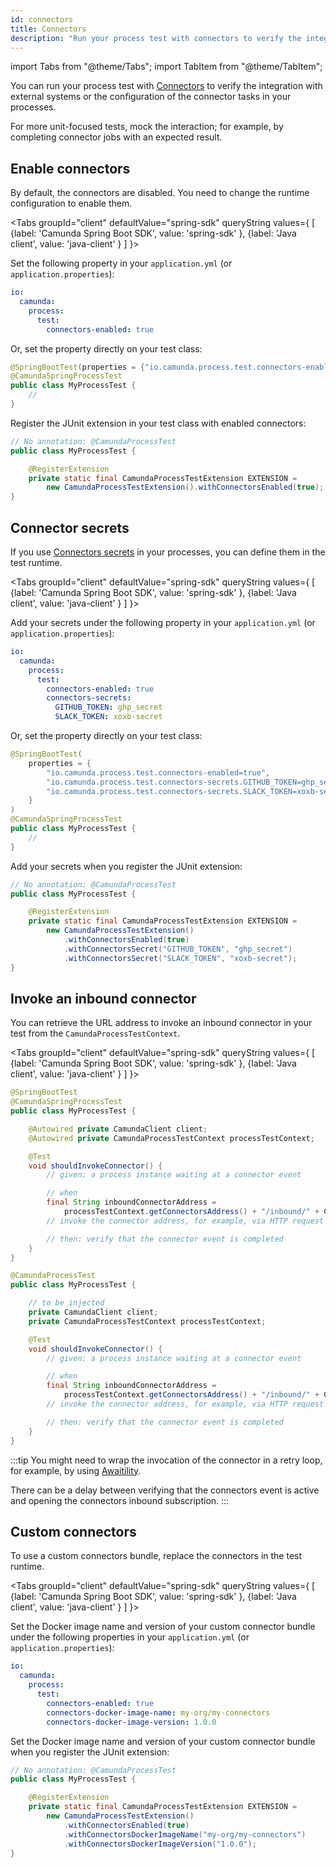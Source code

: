 ```yaml
---
id: connectors
title: Connectors
description: "Run your process test with connectors to verify the integration with external systems or the configuration of the connector tasks in your processes."
---
```


import Tabs from "@theme/Tabs";
import TabItem from "@theme/TabItem";

You can run your process test with [Connectors](/components/connectors/introduction.md) to verify the integration with external systems or the configuration of the connector tasks in your processes.

For more unit-focused tests, mock the interaction; for example, by completing connector jobs with an expected result.

## Enable connectors

By default, the connectors are disabled. You need to change the runtime configuration to enable them.

<Tabs groupId="client" defaultValue="spring-sdk" queryString values={
[
{label: 'Camunda Spring Boot SDK', value: 'spring-sdk' },
{label: 'Java client', value: 'java-client' }
]
}>

<TabItem value='spring-sdk'>

Set the following property in your `application.yml` (or `application.properties`):

```yaml
io:
  camunda:
    process:
      test:
        connectors-enabled: true
```

Or, set the property directly on your test class:

```java
@SpringBootTest(properties = {"io.camunda.process.test.connectors-enabled=true"})
@CamundaSpringProcessTest
public class MyProcessTest {
    //
}
```

</TabItem>

<TabItem value='java-client'>

Register the JUnit extension in your test class with enabled connectors:

```java
// No annotation: @CamundaProcessTest
public class MyProcessTest {

    @RegisterExtension
    private static final CamundaProcessTestExtension EXTENSION =
        new CamundaProcessTestExtension().withConnectorsEnabled(true);
}
```

</TabItem>

</Tabs>

## Connector secrets

If you use [Connectors secrets](/components/connectors/use-connectors/index.md#using-secrets) in your processes, you can define them in the test runtime.

<Tabs groupId="client" defaultValue="spring-sdk" queryString values={
[
{label: 'Camunda Spring Boot SDK', value: 'spring-sdk' },
{label: 'Java client', value: 'java-client' }
]
}>

<TabItem value='spring-sdk'>

Add your secrets under the following property in your `application.yml` (or `application.properties`):

```yaml
io:
  camunda:
    process:
      test:
        connectors-enabled: true
        connectors-secrets:
          GITHUB_TOKEN: ghp_secret
          SLACK_TOKEN: xoxb-secret
```

Or, set the property directly on your test class:

```java
@SpringBootTest(
    properties = {
        "io.camunda.process.test.connectors-enabled=true",
        "io.camunda.process.test.connectors-secrets.GITHUB_TOKEN=ghp_secret",
        "io.camunda.process.test.connectors-secrets.SLACK_TOKEN=xoxb-secret"
    }
)
@CamundaSpringProcessTest
public class MyProcessTest {
    //
}
```

</TabItem>

<TabItem value='java-client'>

Add your secrets when you register the JUnit extension:

```java
// No annotation: @CamundaProcessTest
public class MyProcessTest {

    @RegisterExtension
    private static final CamundaProcessTestExtension EXTENSION =
        new CamundaProcessTestExtension()
            .withConnectorsEnabled(true)
            .withConnectorsSecret("GITHUB_TOKEN", "ghp_secret")
            .withConnectorsSecret("SLACK_TOKEN", "xoxb-secret");
}
```

</TabItem>

</Tabs>

## Invoke an inbound connector

You can retrieve the URL address to invoke an inbound connector in your test from the `CamundaProcessTestContext`.

<Tabs groupId="client" defaultValue="spring-sdk" queryString values={
[
{label: 'Camunda Spring Boot SDK', value: 'spring-sdk' },
{label: 'Java client', value: 'java-client' }
]
}>

<TabItem value='spring-sdk'>

```java
@SpringBootTest
@CamundaSpringProcessTest
public class MyProcessTest {

    @Autowired private CamundaClient client;
    @Autowired private CamundaProcessTestContext processTestContext;

    @Test
    void shouldInvokeConnector() {
        // given: a process instance waiting at a connector event

        // when
        final String inboundConnectorAddress =
            processTestContext.getConnectorsAddress() + "/inbound/" + CONNECTOR_ID;
        // invoke the connector address, for example, via HTTP request

        // then: verify that the connector event is completed
    }
}
```

</TabItem>

<TabItem value='java-client'>

```java
@CamundaProcessTest
public class MyProcessTest {

    // to be injected
    private CamundaClient client;
    private CamundaProcessTestContext processTestContext;

    @Test
    void shouldInvokeConnector() {
        // given: a process instance waiting at a connector event

        // when
        final String inboundConnectorAddress =
            processTestContext.getConnectorsAddress() + "/inbound/" + CONNECTOR_ID;
        // invoke the connector address, for example, via HTTP request

        // then: verify that the connector event is completed
    }
}
```

</TabItem>

</Tabs>

:::tip
You might need to wrap the invocation of the connector in a retry loop, for example, by using [Awaitility](http://www.awaitility.org/).

There can be a delay between verifying that the connectors event is active and opening the connectors inbound subscription.
:::

## Custom connectors

To use a custom connectors bundle, replace the connectors in the test runtime.

<Tabs groupId="client" defaultValue="spring-sdk" queryString values={
[
{label: 'Camunda Spring Boot SDK', value: 'spring-sdk' },
{label: 'Java client', value: 'java-client' }
]
}>

<TabItem value='spring-sdk'>

Set the Docker image name and version of your custom connector bundle under the following properties in your `application.yml` (or `application.properties`):

```yaml
io:
  camunda:
    process:
      test:
        connectors-enabled: true
        connectors-docker-image-name: my-org/my-connectors
        connectors-docker-image-version: 1.0.0
```

</TabItem>

<TabItem value='java-client'>

Set the Docker image name and version of your custom connector bundle when you register the JUnit extension:

```java
// No annotation: @CamundaProcessTest
public class MyProcessTest {

    @RegisterExtension
    private static final CamundaProcessTestExtension EXTENSION =
        new CamundaProcessTestExtension()
            .withConnectorsEnabled(true)
            .withConnectorsDockerImageName("my-org/my-connectors")
            .withConnectorsDockerImageVersion("1.0.0");
}
```

</TabItem>

</Tabs>
